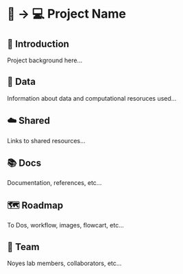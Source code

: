 🧬 &rarr; 💻 Project Name 
===

## 🦠 Introduction 

Project background here...

## 💾 Data

Information about data and computational resoruces used...

## ☁️ Shared 

Links to shared resources...

## 📚 Docs

Documentation, references, etc...

## 🗺️ Roadmap

To Dos, workflow, images, flowcart, etc...

## 🙌 Team

Noyes lab members, collaborators, etc... 


